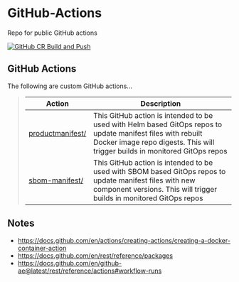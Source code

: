 # GitHub-Actions
Repo for public GitHub actions

[![GitHub CR Build and Push](https://github.com/tpayne/github-actions/actions/workflows/main-build.yml/badge.svg?branch=main)](https://github.com/tpayne/github-actions/actions/workflows/main-build.yml)

GitHub Actions
--------------
The following are custom GitHub actions...

>| Action | Description |
>| -------- | ----------- |
>| [productmanifest/](https://github.com/tpayne/github-actions/tree/main/productmanifest) | This GitHub action is intended to be used with Helm based GitOps repos to update manifest files with rebuilt Docker image repo digests. This will trigger builds in monitored GitOps repos |
>| [sbom-manifest/](https://github.com/tpayne/github-actions/tree/main/sbom-manifest) | This GitHub action is intended to be used with SBOM based GitOps repos to update manifest files with new component versions. This will trigger builds in monitored GitOps repos |

Notes
-----
- https://docs.github.com/en/actions/creating-actions/creating-a-docker-container-action
- https://docs.github.com/en/rest/reference/packages
- https://docs.github.com/en/github-ae@latest/rest/reference/actions#workflow-runs
